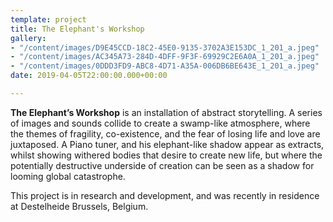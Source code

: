 ```yaml
---
template: project
title: The Elephant's Workshop
gallery:
- "/content/images/D9E45CCD-18C2-45E0-9135-3702A3E153DC_1_201_a.jpeg"
- "/content/images/AC345A73-284D-4DFF-9F3F-69929C2E6A0A_1_201_a.jpeg"
- "/content/images/0DDD3FD9-ABC8-4D71-A35A-006DB6BE643E_1_201_a.jpeg"
date: 2019-04-05T22:00:00.000+00:00

---
```

**The Elephant’s Workshop** is an installation of abstract storytelling. A series of images and sounds collide to create a swamp-like atmosphere, where the themes of fragility, co-existence, and the fear of losing life and love are juxtaposed. A Piano tuner, and his elephant-like shadow appear as extracts, whilst showing withered bodies that desire to create new life, but where the potentially destructive underside of creation can be seen as a shadow for looming global catastrophe.

This project is in research and development, and was recently in residence at Destelheide Brussels, Belgium.